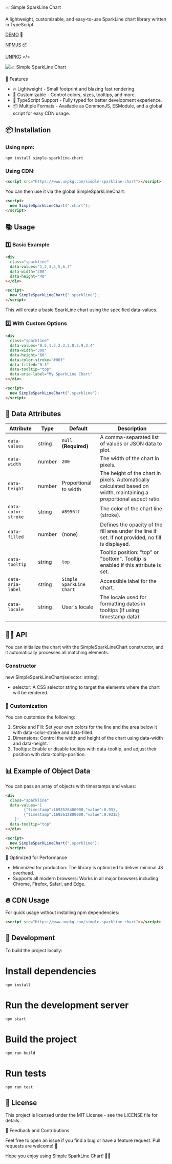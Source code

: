 📈 Simple SparkLine Chart

A lightweight, customizable, and easy-to-use SparkLine chart library written in TypeScript.

[DEMO](https://codepen.io/dejurin/pen/QWeELog) 👀

[NPMJS](https://www.npmjs.com/package/simple-sparkline-chart) 📦

[UNPKG](https://www.unpkg.com/simple-sparkline-chart) </>

<img src="./assets/sparkline.png" alt="📈 Simple SparkLine Chart" loading="lazy" />

🚀 Features

- 🔥 Lightweight - Small footprint and blazing fast rendering.
- 🎨 Customizable - Control colors, sizes, tooltips, and more.
- 🎯 TypeScript Support - Fully typed for better development experience.
- 📦 Multiple Formats - Available as CommonJS, ESModule, and a global script for easy CDN usage.

## 📦 Installation

### Using npm:

    npm install simple-sparkline-chart

### Using CDN:

```html
<script src="https://www.unpkg.com/simple-sparkline-chart"></script>
```

You can then use it via the global SimpleSparkLineChart:

```html
<script>
  new SimpleSparkLineChart(".chart");
</script>
```

## 📚 Usage

### 1️⃣ Basic Example

```html
<div
  class="sparkline"
  data-values="1,2,3,4,5,6,7"
  data-width="200"
  data-height="40"
></div>

<script>
  new SimpleSparkLineChart(".sparkline");
</script>
```

This will create a basic SparkLine chart using the specified data-values.

### 2️⃣ With Custom Options

```html
<div
  class="sparkline"
  data-values="0.5,1.5,2.3,3.8,2.9,3.4"
  data-width="300"
  data-height="60"
  data-color-stroke="#00f"
  data-filled="0.3"
  data-tooltip="top"
  data-aria-label="My SparkLine Chart"
></div>

<script>
  new SimpleSparkLineChart(".sparkline");
</script>
```

## 🔧 Data Attributes

| Attribute           | Type   | Default                  | Description                                                                                                          |
| ------------------- | ------ | ------------------------ | -------------------------------------------------------------------------------------------------------------------- |
| `data-values`       | string | `null` **(Required)**    | A comma-separated list of values or JSON data to plot.                                                               |
| `data-width`        | number | `200`                    | The width of the chart in pixels.                                                                                    |
| `data-height`       | number | Proportional to width    | The height of the chart in pixels. Automatically calculated based on width, maintaining a proportional aspect ratio. |
| `data-color-stroke` | string | `#8956ff`                | The color of the chart line (stroke).                                                                                |
| `data-filled`       | number | (none)                   | Defines the opacity of the fill area under the line if set. If not provided, no fill is displayed.                   |
| `data-tooltip`      | string | `top`                    | Tooltip position: "top" or "bottom". Tooltip is enabled if this attribute is set.                                    |
| `data-aria-label`   | string | `Simple SparkLine Chart` | Accessible label for the chart.                                                                                      |
| `data-locale`       | string | User's locale            | The locale used for formatting dates in tooltips (if using timestamp data).                                          |

## 🧑‍💻 API

You can initialize the chart with the SimpleSparkLineChart constructor, and it automatically processes all matching elements.

### Constructor

new SimpleSparkLineChart(selector: string);

- selector: A CSS selector string to target the elements where the chart will be rendered.

### 🎨 Customization

You can customize the following:

1. Stroke and Fill: Set your own colors for the line and the area below it with data-color-stroke and data-filled.
2. Dimensions: Control the width and height of the chart using data-width and data-height.
3. Tooltips: Enable or disable tooltips with data-tooltip, and adjust their position with data-tooltip-position.

## 📊 Example of Object Data

You can pass an array of objects with timestamps and values:

```html
<div
  class="sparkline"
  data-values='[
        {"timestamp":1693526400000,"value":0.93},
        {"timestamp":1693612800000,"value":0.9315}
    ]'
  data-tooltip="top"
></div>

<script>
  new SimpleSparkLineChart(".sparkline");
</script>
```

🚀 Optimized for Performance

- Minimized for production: The library is optimized to deliver minimal JS overhead.
- Supports all modern browsers: Works in all major browsers including Chrome, Firefox, Safari, and Edge.

## 🔥 CDN Usage

For quick usage without installing npm dependencies:

```html
<script src="https://www.unpkg.com/simple-sparkline-chart"></script>
```

## 🔧 Development

To build the project locally:

# Install dependencies

    npm install

# Run the development server

    npm start

# Build the project

    npm run build

# Run tests

    npm run test

## 📝 License

This project is licensed under the MIT License - see the LICENSE file for details.

💬 Feedback and Contributions

Feel free to open an issue if you find a bug or have a feature request. Pull requests are welcome! 🙌

Hope you enjoy using Simple SparkLine Chart! 🚀✨
